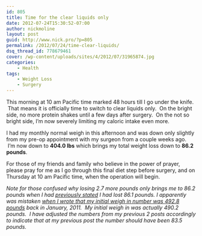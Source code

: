 ```yaml
---
id: 805
title: Time for the clear liquids only
date: 2012-07-24T15:30:52-07:00
author: nickmoline
layout: post
guid: http://www.nick.pro/?p=805
permalink: /2012/07/24/time-clear-liquids/
dsq_thread_id: 778679461
cover: /wp-content/uploads/sites/4/2012/07/31965874.jpg
categories:
    - Health
tags:
    - Weight Loss
    - Surgery
---
```

This morning at 10 am Pacific time marked 48 hours till I go under the knife.  That means it is officially time to switch to clear liquids only.  On the bright side, no more protein shakes until a few days after surgery.  On the not so bright side, I&#8217;m now severely limiting my caloric intake even more.

<!--more-->

I had my monthly normal weigh in this afternoon and was down only slightly from my pre-op appointment with my surgeon from a couple weeks ago.  I&#8217;m now down to **404.0 lbs** which brings my total weight loss down to **86.2 pounds**.

For those of my friends and family who believe in the power of prayer, please pray for me as I go through this final diet step before surgery, and on Thursday at 10 am Pacific time, when the operation will begin.

_Note for those confused why losing 2.7 more pounds only brings me to 86.2 pounds when I had [previously stated](https://www.nick.pro/2012/07/10/pre-op-appointment-day-down-86-pounds/ "Pre-Op Appointment Day, Down over 83 pounds!") I had lost 86.1 pounds. I apparently was mistaken [when I wrote that my initial weigh in number was 492.8 pounds](https://www.nick.pro/2012/06/01/weight-loss-update-and-transparency/ "Weight Loss Update and transparency") back in January, 2011.  My initial weigh in was actually 490.2 pounds.  I have adjusted the numbers from my previous 2 posts accordingly to indicate that at my previous post the number should have been 83.5 pounds._